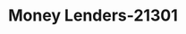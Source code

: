 ---
f_zip-code: 67846
f_state-code: KS
title: Money Lenders-21301
f_phone: 620-272-9979
f_city-only: Garden City
f_address: 1808 Palace Drive Garden City
f_location-unique-id: '21301'
slug: money-lenders-21301
updated-on: '2024-05-30T13:46:58.046Z'
created-on: '2024-05-30T13:36:59.803Z'
published-on: '2024-05-30T13:54:32.469Z'
f_city-state: cms/city/garden-city-ks.md
f_company: cms/company/money-lenders.md
f_state: cms/state/kansas.md
layout: '[payday-loan].html'
tags: payday-loan
---
